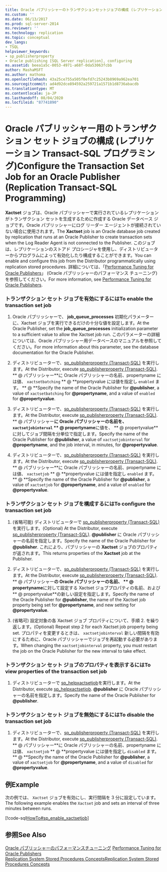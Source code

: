 ```yaml
---
title: Oracle パブリッシャーのトランザクションセットジョブの構成 (レプリケーション Transact-sql プログラミング) |Microsoft Docs
ms.custom: ''
ms.date: 06/13/2017
ms.prod: sql-server-2014
ms.reviewer: ''
ms.technology: replication
ms.topic: conceptual
dev_langs:
- TSQL
helpviewer_keywords:
- sp_publisherproperty
- Oracle publishing [SQL Server replication], configuring
ms.assetid: beea1a5c-0053-4971-a68f-0da53063fcbb
author: MashaMSFT
ms.author: mathoma
ms.openlocfilehash: 43a25ce755a505f0efd7c25243b8969a962ea701
ms.sourcegitcommit: ad4d92dce894592a259721a1571b1d8736abacdb
ms.translationtype: MT
ms.contentlocale: ja-JP
ms.lasthandoff: 08/04/2020
ms.locfileid: "87741890"
---
```

# <a name="configure-the-transaction-set-job-for-an-oracle-publisher-replication-transact-sql-programming"></a><span data-ttu-id="f8936-102">Oracle パブリッシャー用のトランザクション セット ジョブの構成 (レプリケーション Transact-SQL プログラミング)</span><span class="sxs-lookup"><span data-stu-id="f8936-102">Configure the Transaction Set Job for an Oracle Publisher (Replication Transact-SQL Programming)</span></span>
  <span data-ttu-id="f8936-103">**Xactset** ジョブは、Oracle パブリッシャーで実行されているレプリケーションがトランザクション セットを生成するために作成する Oracle データベース ジョブです。Oracle パブリッシャーにログ リーダー エージェントが接続されていない場合に使用されます。</span><span class="sxs-lookup"><span data-stu-id="f8936-103">The **Xactset** job is an Oracle database job created by replication that runs at an Oracle Publisher to create transaction sets when the Log Reader Agent is not connected to the Publisher.</span></span> <span data-ttu-id="f8936-104">このジョブは、レプリケーションのストアド プロシージャを使用し、ディストリビューターからプログラムによって有効化したり構成することができます。</span><span class="sxs-lookup"><span data-stu-id="f8936-104">You can enable and configure this job from the Distributor programmatically using replication stored procedures.</span></span> <span data-ttu-id="f8936-105">詳細については、「[Performance Tuning for Oracle Publishers](../non-sql/performance-tuning-for-oracle-publishers.md)」 (Oracle パブリッシャーのパフォーマンス チューニング) を参照してください。</span><span class="sxs-lookup"><span data-stu-id="f8936-105">For more information, see [Performance Tuning for Oracle Publishers](../non-sql/performance-tuning-for-oracle-publishers.md).</span></span>  
  
### <a name="to-enable-the-transaction-set-job"></a><span data-ttu-id="f8936-106">トランザクション セット ジョブを有効にするには</span><span class="sxs-lookup"><span data-stu-id="f8936-106">To enable the transaction set job</span></span>  
  
1.  <span data-ttu-id="f8936-107">Oracle パブリッシャーで、 **job_queue_processes** 初期化パラメーターに、Xactset ジョブを実行できるだけの十分な値を設定します。</span><span class="sxs-lookup"><span data-stu-id="f8936-107">At the Oracle Publisher, set the **job_queue_processes** initialization parameter to a sufficient value to allow the Xactset job run.</span></span> <span data-ttu-id="f8936-108">このパラメーターの詳細については、Oracle パブリッシャー用データベースのマニュアルを参照してください。</span><span class="sxs-lookup"><span data-stu-id="f8936-108">For more information about this parameter, see the database documentation for the Oracle Publisher.</span></span>  
  
2.  <span data-ttu-id="f8936-109">ディストリビューターで、[sp_publisherproperty &#40;Transact-SQL&#41;](/sql/relational-databases/system-stored-procedures/sp-publisherproperty-transact-sql) を実行します。</span><span class="sxs-lookup"><span data-stu-id="f8936-109">At the Distributor, execute [sp_publisherproperty &#40;Transact-SQL&#41;](/sql/relational-databases/system-stored-procedures/sp-publisherproperty-transact-sql).</span></span> <span data-ttu-id="f8936-110">\*\* \@ パブリッシャー\*\*に Oracle パブリッシャーの名前、propertyname には値、 `xactsetbatching` \*\* \@ \*\*propertyvalue には値を指定し `enabled` ます。 \*\* \@ \*\*</span><span class="sxs-lookup"><span data-stu-id="f8936-110">Specify the name of the Oracle Publisher for **\@publisher**, a value of `xactsetbatching` for **\@propertyname**, and a value of `enabled` for **\@propertyvalue**.</span></span>  
  
3.  <span data-ttu-id="f8936-111">ディストリビューターで、[sp_publisherproperty &#40;Transact-SQL&#41;](/sql/relational-databases/system-stored-procedures/sp-publisherproperty-transact-sql) を実行します。</span><span class="sxs-lookup"><span data-stu-id="f8936-111">At the Distributor, execute [sp_publisherproperty &#40;Transact-SQL&#41;](/sql/relational-databases/system-stored-procedures/sp-publisherproperty-transact-sql).</span></span> <span data-ttu-id="f8936-112">\*\* \@ パブリッシャー**に Oracle パブリッシャーの名前を、 `xactsetjobinterval` \*\* \@ propertyname**に値を、 \*\* \@ propertyvalue\*\*に対してジョブ間隔を分単位で指定します。</span><span class="sxs-lookup"><span data-stu-id="f8936-112">Specify the name of the Oracle Publisher for **\@publisher**, a value of `xactsetjobinterval` for **\@propertyname**, and the job interval, in minutes, for **\@propertyvalue**.</span></span>  
  
4.  <span data-ttu-id="f8936-113">ディストリビューターで、[sp_publisherproperty &#40;Transact-SQL&#41;](/sql/relational-databases/system-stored-procedures/sp-publisherproperty-transact-sql) を実行します。</span><span class="sxs-lookup"><span data-stu-id="f8936-113">At the Distributor, execute [sp_publisherproperty &#40;Transact-SQL&#41;](/sql/relational-databases/system-stored-procedures/sp-publisherproperty-transact-sql).</span></span> <span data-ttu-id="f8936-114">\*\* \@ パブリッシャー\*\*に Oracle パブリッシャーの名前、propertyname には値、 `xactsetjob` \*\* \@ \*\*propertyvalue には値を指定し `enabled` ます。 \*\* \@ \*\*</span><span class="sxs-lookup"><span data-stu-id="f8936-114">Specify the name of the Oracle Publisher for **\@publisher**, a value of `xactsetjob` for **\@propertyname**, and a value of `enabled` for **\@propertyvalue**.</span></span>  
  
### <a name="to-configure-the-transaction-set-job"></a><span data-ttu-id="f8936-115">トランザクション セット ジョブを構成するには</span><span class="sxs-lookup"><span data-stu-id="f8936-115">To configure the transaction set job</span></span>  
  
1.  <span data-ttu-id="f8936-116">(省略可能) ディストリビューターで [sp_publisherproperty &#40;Transact-SQL&#41;](/sql/relational-databases/system-stored-procedures/sp-publisherproperty-transact-sql) を実行します。</span><span class="sxs-lookup"><span data-stu-id="f8936-116">(Optional) At the Distributor, execute [sp_publisherproperty &#40;Transact-SQL&#41;](/sql/relational-databases/system-stored-procedures/sp-publisherproperty-transact-sql).</span></span> <span data-ttu-id="f8936-117">**\@publisher** に Oracle パブリッシャーの名前を指定します。</span><span class="sxs-lookup"><span data-stu-id="f8936-117">Specify the name of the Oracle Publisher for **\@publisher**.</span></span> <span data-ttu-id="f8936-118">これにより、パブリッシャーの **Xactset** ジョブのプロパティが返されます。</span><span class="sxs-lookup"><span data-stu-id="f8936-118">This returns properties of the **Xactset** job at the Publisher.</span></span>  
  
2.  <span data-ttu-id="f8936-119">ディストリビューターで、[sp_publisherproperty &#40;Transact-SQL&#41;](/sql/relational-databases/system-stored-procedures/sp-publisherproperty-transact-sql) を実行します。</span><span class="sxs-lookup"><span data-stu-id="f8936-119">At the Distributor, execute [sp_publisherproperty &#40;Transact-SQL&#41;](/sql/relational-databases/system-stored-procedures/sp-publisherproperty-transact-sql).</span></span> <span data-ttu-id="f8936-120">\*\* \@ パブリッシャー**の Oracle パブリッシャーの名前、 \*\* \@ propertyname**に対して設定する Xactset ジョブプロパティの名前、および\*\* \@ propertyvalue\*\*の新しい設定を指定します。</span><span class="sxs-lookup"><span data-stu-id="f8936-120">Specify the name of the Oracle Publisher for **\@publisher**, the name of the Xactset job property being set for **\@propertyname**, and new setting for **\@propertyvalue**.</span></span>  
  
3.  <span data-ttu-id="f8936-121">(省略可) 設定対象の各 Xactset ジョブ プロパティについて、手順 2. を繰り返します。</span><span class="sxs-lookup"><span data-stu-id="f8936-121">(Optional) Repeat step 2 for each Xactset job property being set.</span></span> <span data-ttu-id="f8936-122">プロパティを変更するときは、 `xactsetjobinterval` 新しい間隔を有効にするために、Oracle パブリッシャーでジョブを再起動する必要があります。</span><span class="sxs-lookup"><span data-stu-id="f8936-122">When changing the `xactsetjobinterval` property, you must restart the job on the Oracle Publisher for the new interval to take effect.</span></span>  
  
### <a name="to-view-properties-of-the-transaction-set-job"></a><span data-ttu-id="f8936-123">トランザクション セット ジョブのプロパティを表示するには</span><span class="sxs-lookup"><span data-stu-id="f8936-123">To view properties of the transaction set job</span></span>  
  
1.  <span data-ttu-id="f8936-124">ディストリビューターで [sp_helpxactsetjob](/sql/relational-databases/system-stored-procedures/sp-helpxactsetjob-transact-sql)を実行します。</span><span class="sxs-lookup"><span data-stu-id="f8936-124">At the Distributor, execute [sp_helpxactsetjob](/sql/relational-databases/system-stored-procedures/sp-helpxactsetjob-transact-sql).</span></span> <span data-ttu-id="f8936-125">**\@publisher** に Oracle パブリッシャーの名前を指定します。</span><span class="sxs-lookup"><span data-stu-id="f8936-125">Specify the name of the Oracle Publisher for **\@publisher**.</span></span>  
  
### <a name="to-disable-the-transaction-set-job"></a><span data-ttu-id="f8936-126">トランザクション セット ジョブを無効にするには</span><span class="sxs-lookup"><span data-stu-id="f8936-126">To disable the transaction set job</span></span>  
  
1.  <span data-ttu-id="f8936-127">ディストリビューターで、[sp_publisherproperty &#40;Transact-SQL&#41;](/sql/relational-databases/system-stored-procedures/sp-publisherproperty-transact-sql) を実行します。</span><span class="sxs-lookup"><span data-stu-id="f8936-127">At the Distributor, execute [sp_publisherproperty &#40;Transact-SQL&#41;](/sql/relational-databases/system-stored-procedures/sp-publisherproperty-transact-sql).</span></span> <span data-ttu-id="f8936-128">\*\* \@ パブリッシャー\*\*に Oracle パブリッシャーの名前、propertyname には値、 `xactsetjob` \*\* \@ \*\*propertyvalue には値を指定し `disabled` ます。 \*\* \@ \*\*</span><span class="sxs-lookup"><span data-stu-id="f8936-128">Specify the name of the Oracle Publisher for **\@publisher**, a value of `xactsetjob` for **\@propertyname**, and a value of `disabled` for **\@propertyvalue**.</span></span>  
  
## <a name="example"></a><span data-ttu-id="f8936-129">例</span><span class="sxs-lookup"><span data-stu-id="f8936-129">Example</span></span>  
 <span data-ttu-id="f8936-130">次の例では、 `Xactset` ジョブを有効にし、実行間隔を 3 分に設定しています。</span><span class="sxs-lookup"><span data-stu-id="f8936-130">The following example enables the `Xactset` job and sets an interval of three minutes between runs.</span></span>  
  
 [!code-sql[HowTo#sp_enable_xactsetjob](../../../snippets/tsql/SQL15/replication/howto/tsql/enablexactsetjob.sql#sp_enable_xactsetjob)]  
  
## <a name="see-also"></a><span data-ttu-id="f8936-131">参照</span><span class="sxs-lookup"><span data-stu-id="f8936-131">See Also</span></span>  
 <span data-ttu-id="f8936-132">[Oracle パブリッシャーのパフォーマンスチューニング](../non-sql/performance-tuning-for-oracle-publishers.md) </span><span class="sxs-lookup"><span data-stu-id="f8936-132">[Performance Tuning for Oracle Publishers](../non-sql/performance-tuning-for-oracle-publishers.md) </span></span>  
 [<span data-ttu-id="f8936-133">Replication System Stored Procedures Concepts</span><span class="sxs-lookup"><span data-stu-id="f8936-133">Replication System Stored Procedures Concepts</span></span>](../concepts/replication-system-stored-procedures-concepts.md)  
  
  
